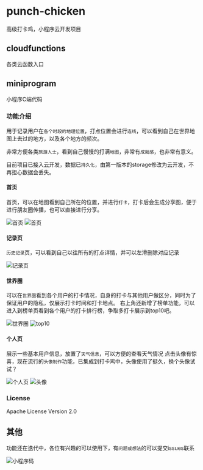 # punch-chicken
高级打卡鸡，小程序云开发项目

## cloudfunctions
各类云函数入口

## miniprogram
小程序C端代码

### 功能介绍 
用于记录用户在`各个时段的地理位置`，打点位置会进行`连线`，可以看到自己在世界地图上去过的地方，以及各个地方的频次。

非常方便各类`旅游人士`，看到自己慢慢的打满`地图`，非常有`成就感`，也非常有意义。

目前项目已接入云开发，数据已`持久化`，由第一版本的storage修改为云开发，不再担心数据会丢失。

#### 首页
首页，可以在地图看到自己所在的位置，并进行`打卡`，打卡后会生成分享图，便于进行朋友圈传播，也可以直接进行分享。

![首页](./assets/index.png)
![首页](./assets/punch-card.png)

#### 记录页
`历史记录`页，可以看到自己以往所有的打点详情，并可以左滑删除对应记录

![记录页](./assets/history.png)

#### 世界圈
可以在`世界圈`看到各个用户的打卡情况，自身的打卡与其他用户做区分，同时为了保证用户的隐私，仅展示打卡时间和打卡地点。
右上角还新增了榜单功能，可以进入到榜单页看到各个用户的打卡排行榜，争取多打卡展示到top10吧。

![世界圈](./assets/world.png)
![top10](./assets/top.png)

#### 个人页
展示一些基本用户信息，放置了`天气信息`，可以方便的查看天气情况
点击头像有惊喜，现在流行的`头像制作`功能，已集成到打卡鸡中，头像使用了挺久，换个头像试试？

![个人页](./assets/mime.png)
![头像](./assets/avatar.png)

### License
Apache License Version 2.0

## 其他
功能还在迭代中，各位有兴趣的可以使用下，有`问题或想法`的可以提交issues联系

![小程序码](./assets/miniCode.jpg)


